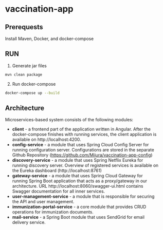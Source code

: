 # vaccination-app


## Prerequests

Install Maven, Docker, and docker-compose

## RUN
1. Generate jar files 

```bash
mvn clean package
```

2. Run docker-compose

```bash
docker-compose up --build
```

## Architecture

Microservices-based system consists of the following modules:

- **client** - a frontend part of the application written in Angular. After the docker-compose finishes with running services, the client application is available on http://localhost:4200. 
- **config-service** - a module that uses Spring Cloud Config Server for running configuration server. Configurations are stored in the separate Github Repository (https://github.com/Mijura/vaccination-app-config)
- **discovery-service** - a module that uses Spring Netflix Eureka for running discovery server. Overview of registered services is available on the Eureka dashboard (http://localhost:8761) 
- **gateway-service** -  a module that uses Spring Cloud Gateway for running Spring Boot application that acts as a proxy/gateway in our architecture. URL http://localhost:8060/swagger-ui.html contains Swagger documentation for all inner services. 
- **user-management-service** - a module that is responsible for securing the API and user management.
- **immunization-portal-service** - a core module that provides CRUD operations for immunization documents. 
- **mail-service** - a Spring Boot module that uses SendGrid for email delivery service. 
